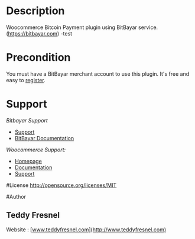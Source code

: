 # Description
Woocommerce Bitcoin Payment plugin using BitBayar service. (https://bitbayar.com) -test

# Precondition
You must have a BitBayar merchant account to use this plugin. It's free and easy to [register](https://bitbayar.com/register).

# Support
*Bitbayar Support*
* [Support](https://bitbayar.com/support)
* [BitBayar Documentation](https://bitbayar.com/dev)

*Woocommerce Support:*
* [Homepage](http://www.woothemes.com/woocommerce/)
* [Documentation](http://docs.woothemes.com/)
* [Support](https://support.woothemes.com/)


#License
http://opensource.org/licenses/MIT

#Author
## Teddy Fresnel
Website : [www.teddyfresnel.com](http://www.teddyfresnel.com)
